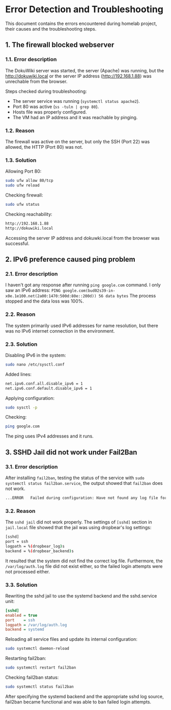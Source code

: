 # Error Detection and Troubleshooting

This document contains the errors encountered during homelab project, their causes and the troubleshooting steps.


## 1. The firewall blocked webserver

### 1.1. Error description

The DokuWiki server was started, the server (Apache) was running, but the http://dokuwiki.local or the server IP address (http://192.168.1.88) was unrechable from the browser.

Steps checked during troubleshooting:
- The server service was running (```systemctl status apache2```).
- Port 80 was active (```ss -tuln | grep 80```).
- Hosts file was properly configured.
- The VM had an IP address and it was reachable by pinging.

### 1.2. Reason

The firewall was active on the server, but only the SSH (Port 22) was allowed, the HTTP (Port 80) was not.

### 1.3. Solution

Allowing Port 80:

```bash
sudo ufw allow 80/tcp
sudo ufw reload
```

Checking firewall:

```bash
sudo ufw status
```

Checking reachability:

```bash
http://192.168.1.88
http://dokuwiki.local
```

Accessing the server IP address and dokuwki.local from the browser was successful.


## 2. IPv6 preference caused ping problem

### 2.1. Error description

I haven't got any response after running `ping google.com` command. I only saw an IPv6 address:
`PING google.com(bud02s39-in-x0e.1e100.net(2a00:1470:500d:80e::200d)) 56 data bytes`
The process stopped and the data loss was 100%.

### 2.2. Reason

The system primarily used IPv6 addresses for name resolution, but there was no IPv6 internet connection in the environment.

### 2.3. Solution

Disabling IPv6 in the system:

```bash
sudo nano /etc/sysctl.conf
```

Added lines:

```bash
net.ipv6.conf.all.disable_ipv6 = 1
net.ipv6.conf.default.disable_ipv6 = 1
```

Applying configuration:

```bash
sudo sysctl -p
```

Checking:

```bash
ping google.com
```
The ping uses IPv4 addresses and it runs.


## 3. SSHD Jail did not work under Fail2Ban

### 3.1. Error description

After installing `fail2ban`, testing the status of the service with `sudo systemctl status fail2ban.service`, the output showed that `fail2ban` does not work.
```txt
...ERROR   Failed during configuration: Have not found any log file for sshd jail...
```

### 3.2. Reason

The `sshd jail` did not work properly. The settings of `[sshd]` section in `jail.local` file showed that the jail was using dropbear's log settings: 
```bash
[sshd]
port = ssh
logpath = %(dropbear_log)s
backend = %(dropbear_backend)s
```
It resulted that the system did not find the correct log file. Furthermore, the `/var/log/auth.log` file did not exist either, so the failed login attempts were not processed either.

### 3.3. Solution

Rewriting the sshd jail to use the systemd backend and the sshd.service unit:
```ini
[sshd]
enabled = true
port    = ssh
logpath = /var/log/auth.log
backend = systemd
```

Reloading all service files and update its internal configuration:
```bash
sudo systemctl daemon-reload
```

Restarting fail2ban:
```bash
sudo systemctl restart fail2ban
```

Checking fail2ban status:
```bash
sudo systemctl status fail2ban
```
After specifying the systemd backend and the appropriate sshd log source, fail2ban became functional and was able to ban failed login attempts.
